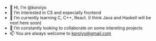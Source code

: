 - 👋 Hi, I’m @korolyo
- 👀 I’m interested in CS and especially frontend
- 🌱 I’m currently learning C, C++, React. (I think Java and Haskell will be next here soon)
- 💞️ I’m constantly looking to collaborate on some intereting projects
- 📫 You are always welcome to korolyo@gmail.com

<!---
korolyo/korolyo is a ✨ special ✨ repository because its `README.md` (this file) appears on your GitHub profile.
You can click the Preview link to take a look at your changes.
--->
